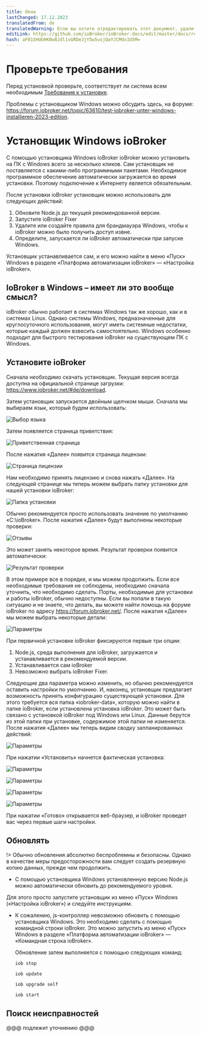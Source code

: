 ```yaml
---
title: Окна
lastChanged: 17.12.2023
translatedFrom: de
translatedWarning: Если вы хотите отредактировать этот документ, удалите поле «translationFrom», в противном случае этот документ будет снова автоматически переведен
editLink: https://github.com/ioBroker/ioBroker.docs/edit/master/docs/ru/install/windows.md
hash: aF01SHUGHK0w8Jdl1vGRDeJjY5w5usjQaYJCMdx1U5M=
---
```

# Проверьте требования
Перед установкой проверьте, соответствует ли система всем необходимым [Требования к установке](./requirements.md).

Проблемы с установщиком Windows можно обсудить здесь, на форуме: https://forum.iobroker.net/topic/63610/test-iobroker-unter-windows-installieren-2023-edition.

# Установщик Windows ioBroker
С помощью установщика Windows ioBroker ioBroker можно установить на ПК с Windows всего за несколько кликов. Сам установщик не поставляется с какими-либо программными пакетами. Необходимое программное обеспечение автоматически загружается во время установки. Поэтому подключение к Интернету является обязательным.

После установки ioBroker установщик можно использовать для следующих действий:

1. Обновите Node.js до текущей рекомендованной версии.
2. Запустите ioBroker Fixer
3. Удалите или создайте правила для брандмауэра Windows, чтобы к ioBroker можно было получить доступ извне.
4. Определите, запускается ли ioBroker автоматически при запуске Windows.

Установщик устанавливается сам, и его можно найти в меню «Пуск» Windows в разделе «Платформа автоматизации ioBroker» — «Настройка ioBroker».

## IoBroker в Windows – имеет ли это вообще смысл?
ioBroker обычно работает в системах Windows так же хорошо, как и в системах Linux. Однако системы Windows, предназначенные для круглосуточного использования, могут иметь системные недостатки, которые каждый должен взвесить самостоятельно.
Windows особенно подходит для быстрого тестирования ioBroker на существующем ПК с Windows.

## Установите ioBroker
Сначала необходимо скачать установщик. Текущая версия всегда доступна на официальной странице загрузки: https://www.iobroker.net/#de/download.

Затем установщик запускается двойным щелчком мыши. Сначала мы выбираем язык, который будем использовать:

![Выбор языка](../../de/install/media/windows/InstallWin_language.png "'Выбор языка'")

Затем появляется страница приветствия:

![Приветственная страница](../../de/install/media/windows/InstallWin_welcome.png "«Страница приветствия»")

После нажатия «Далее» появится страница лицензии:

![Страница лицензии](../../de/install/media/windows/InstallWin_license.png "«Страница лицензии»")

Нам необходимо принять лицензию и снова нажать «Далее». На следующей странице мы теперь можем выбрать папку установки для нашей установки ioBroker:

![Папка установки](../../de/install/media/windows/InstallWin_folder.png "«Папка установки»")

Обычно рекомендуется просто использовать значение по умолчанию «C:\ioBroker». После нажатия «Далее» будут выполнены некоторые проверки:

![Отзывы](../../de/install/media/windows/InstallWin_check.png "«Отзывы»")

Это может занять некоторое время. Результат проверки появится автоматически:

![Результат проверки](../../de/install/media/windows/InstallWin_checkresult.png "«Результат проверки»")

В этом примере все в порядке, и мы можем продолжить. Если все необходимые требования не соблюдены, необходимо сначала уточнить, что необходимо сделать. Порты, необходимые для установки и работы ioBroker, обычно недоступны. Если вы попали в такую ситуацию и не знаете, что делать, вы можете найти помощь на форуме ioBroker по адресу https://forum.iobroker.net/. После нажатия «Далее» мы можем выбрать некоторые детали:

![Параметры](../../de/install/media/windows/InstallWin_options.png "'Параметры'")

При первичной установке ioBroker фиксируются первые три опции:

1. Node.js, среда выполнения для ioBroker, загружается и устанавливается в рекомендуемой версии.
2. Устанавливается сам ioBroker
3. Невозможно выбрать ioBroker Fixer.

Следующие два параметра можно изменить, но обычно рекомендуется оставить настройки по умолчанию.
И, наконец, установщик предлагает возможность принять конфигурацию существующей установки. Для этого требуется вся папка «iobroker-data», которую можно найти в папке ioBroker, если установлена установка ioBroker. Это может быть связано с установкой ioBroker под Windows или Linux. Данные берутся из этой папки при установке, содержимое этой папки не изменяется.
После нажатия «Далее» мы теперь видим сводку запланированных действий:

   ![Параметры](../../de/install/media/windows/InstallWin_summary.png "'Параметры'")

   При нажатии «Установить» начнется фактическая установка:

   ![Параметры](../../de/install/media/windows/InstallWin_downloadnode.png "'Параметры'")

   ![Параметры](../../de/install/media/windows/InstallWin_installnode.png "'Параметры'")

   ![Параметры](../../de/install/media/windows/InstallWin_installiobroker.png "'Параметры'")

   ![Параметры](../../de/install/media/windows/InstallWin_finish.png "'Параметры'")

При нажатии «Готово» открывается веб-браузер, и ioBroker проведет вас через первые шаги настройки.

## Обновлять
!> Обычно обновления абсолютно беспроблемны и безопасны. Однако в качестве меры предосторожности вам следует создать резервную копию данных, прежде чем продолжить.

* С помощью установщика Windows установленную версию Node.js можно автоматически обновить до рекомендуемого уровня.

Для этого просто запустите установщик из меню «Пуск» Windows («Настройка ioBroker») и следуйте инструкциям.

* К сожалению, js-контроллер невозможно обновить с помощью установщика Windows. Это необходимо сделать с помощью командной строки ioBroker. Это можно запустить из меню «Пуск» Windows в разделе «Платформа автоматизации ioBroker» — «Командная строка ioBroker».

  Обновление затем выполняется с помощью следующих команд:

  ``iob stop``

  ``iob update``

  ``iob upgrade self``

  ``iob start``

## Поиск неисправностей
@@@ подлежит уточнению @@@